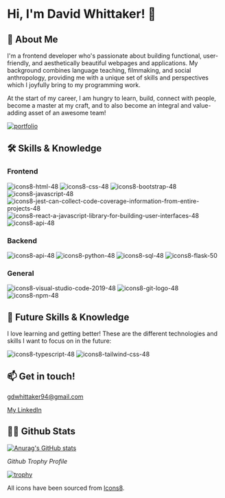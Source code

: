 # Hi, I'm David Whittaker! 👋


## 🚀 About Me

I'm a frontend developer who's passionate about building functional, user-friendly, and aesthetically beautiful webpages and applications. My background combines language teaching, filmmaking, and social anthropology, providing me with a unique set of skills and perspectives which I joyfully bring to my programming work. 

At the start of my career, I am hungry to learn, build, connect with people, become a master at my craft, and to also become an integral and value-adding asset of an awesome team!

[![portfolio](https://img.shields.io/badge/my_portfolio-000?style=for-the-badge&logo=ko-fi&logoColor=white)](https://gdwhittaker94.github.io//)

## 🛠 Skills & Knowledge
### Frontend 
![icons8-html-48](https://github.com/gdwhittaker94/gdwhittaker94/assets/105855731/f44d1360-49ce-4b05-aa31-bfbea8cc894b) 
![icons8-css-48](https://github.com/gdwhittaker94/gdwhittaker94/assets/105855731/de79e063-2d73-424f-ba77-c0cffe7ee89e) 
![icons8-bootstrap-48](https://github.com/gdwhittaker94/gdwhittaker94/assets/105855731/ce68195f-da9d-4a8c-91a6-9abb1de81fc4) 
![icons8-javascript-48](https://github.com/gdwhittaker94/gdwhittaker94/assets/105855731/a4cc2f63-2677-497a-b27e-7a835b836017) 
![icons8-jest-can-collect-code-coverage-information-from-entire-projects-48](https://github.com/gdwhittaker94/gdwhittaker94/assets/105855731/225bbbd6-2b9d-4bf1-b374-64441ca00efd) 
![icons8-react-a-javascript-library-for-building-user-interfaces-48](https://github.com/gdwhittaker94/gdwhittaker94/assets/105855731/74a0f260-d0bd-4e13-8931-3c0ac84c306e) 
![icons8-api-48](https://github.com/gdwhittaker94/gdwhittaker94/assets/105855731/afc59544-d225-438f-becc-1d08a82f6536) 

### Backend
![icons8-api-48](https://github.com/gdwhittaker94/gdwhittaker94/assets/105855731/afc59544-d225-438f-becc-1d08a82f6536) 
![icons8-python-48](https://github.com/gdwhittaker94/gdwhittaker94/assets/105855731/04adf1a3-1a3d-49a8-82a7-66022c9ebfd9) 
![icons8-sql-48](https://github.com/gdwhittaker94/gdwhittaker94/assets/105855731/5c3d775d-1fc9-4dbb-b460-65ef80c65029) 
![icons8-flask-50](https://github.com/gdwhittaker94/gdwhittaker94/assets/105855731/f47d6b72-4c8b-4fcd-afbb-2b0bfd570c56)  

### General 
![icons8-visual-studio-code-2019-48](https://github.com/gdwhittaker94/gdwhittaker94/assets/105855731/264a3d45-3a38-4923-9441-33411d5c11a2) ![icons8-git-logo-48](https://github.com/gdwhittaker94/gdwhittaker94/assets/105855731/396639bc-7c6c-4d41-9549-3bcf83f4b7bb) ![icons8-npm-48](https://github.com/gdwhittaker94/gdwhittaker94/assets/105855731/334b0c61-70fa-423b-b749-a341ec694f3f) 



## 📖 Future Skills & Knowledge
I love learning and getting better! These are the different technologies and skills I want to focus on in the future: 

![icons8-typescript-48](https://github.com/gdwhittaker94/gdwhittaker94/assets/105855731/b8deaa44-3f24-421d-8e52-ba09450b80f3)  ![icons8-tailwind-css-48](https://github.com/gdwhittaker94/gdwhittaker94/assets/105855731/5e7bee00-601b-49e6-b9c3-dc4c464f88ba)



## 📫 Get in touch!
<a href="mailto:gdwhittaker94@gmail.com" target="_blank">gdwhittaker94@gmail.com</a> 

<a href="https://www.linkedin.com/in/gdwhittaker/" target="_blank">My LinkedIn</a> 


## 👨‍💻 Github Stats

[![Anurag's GitHub stats](https://github-readme-stats.vercel.app/api?username=gdwhittaker94&theme=dark)](https://github.com/anuraghazra/github-readme-stats)

*Github Trophy Profile*

[![trophy](https://github-profile-trophy.vercel.app/?username=gdwhittaker94&theme=gruvbox)](https://github.com/ryo-ma/github-profile-trophy)


All icons have been sourced from <a target="_blank" href="https://icons8.com">Icons8</a>.
